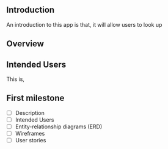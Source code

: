 ## Introduction
An introduction to this app is that, it will allow users to
look up 

## Overview

## Intended Users

This is,

## First milestone

* [ ] Description
* [ ] Intended Users
* [ ] Entity-relationship diagrams (ERD)
* [ ] Wireframes
* [ ] User stories 